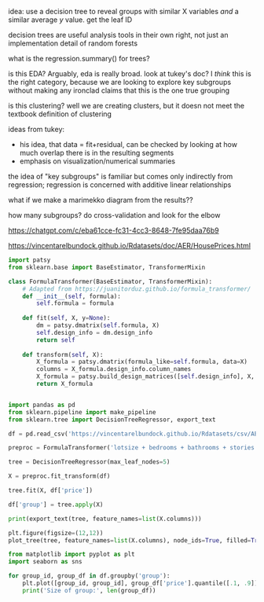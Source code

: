 idea: use a decision tree to reveal groups with similar X variables _and_ a similar average _y_ value. get the leaf ID

decision trees are useful analysis tools in their own right, not just an implementation detail of random forests

what is the regression.summary() for trees?

is this EDA? Arguably, eda is really broad. look at tukey's doc? I _think_ this is the right category, because we are looking to explore key subgroups without making any ironclad claims that this is the one true grouping 

is this clustering? well we are creating clusters, but it doesn not meet the textbook definition of clustering

ideas from tukey:
* his idea, that data = fit+residual, can be checked by looking at how much overlap there is in the resulting segments
* emphasis on visualization/numerical summaries

the idea of "key subgroups" is familiar but comes only indirectly from regression; regression is concerned with additive linear relationships

what if we make a marimekko diagram from the results??

how many subgroups? do cross-validation and look for the elbow

https://chatgpt.com/c/eba61cce-fc31-4cc3-8648-7fe95daa76b9

https://vincentarelbundock.github.io/Rdatasets/doc/AER/HousePrices.html

```python
import patsy
from sklearn.base import BaseEstimator, TransformerMixin

class FormulaTransformer(BaseEstimator, TransformerMixin):
    # Adapted from https://juanitorduz.github.io/formula_transformer/
    def __init__(self, formula):
        self.formula = formula
    
    def fit(self, X, y=None):
        dm = patsy.dmatrix(self.formula, X)
        self.design_info = dm.design_info
        return self
    
    def transform(self, X):
        X_formula = patsy.dmatrix(formula_like=self.formula, data=X)
        columns = X_formula.design_info.column_names
        X_formula = patsy.build_design_matrices([self.design_info], X, return_type='dataframe')[0]
        return X_formula


import pandas as pd
from sklearn.pipeline import make_pipeline
from sklearn.tree import DecisionTreeRegressor, export_text

df = pd.read_csv('https://vincentarelbundock.github.io/Rdatasets/csv/AER/HousePrices.csv')

preproc = FormulaTransformer('lotsize + bedrooms + bathrooms + stories + driveway + recreation + gasheat + aircon + garage + prefer')

tree = DecisionTreeRegressor(max_leaf_nodes=5)

X = preproc.fit_transform(df)

tree.fit(X, df['price'])

df['group'] = tree.apply(X)

print(export_text(tree, feature_names=list(X.columns)))

plt.figure(figsize=(12,12))
plot_tree(tree, feature_names=list(X.columns), node_ids=True, filled=True)

from matplotlib import pyplot as plt
import seaborn as sns

for group_id, group_df in df.groupby('group'):
    plt.plot([group_id, group_id], group_df['price'].quantile([.1, .9]))
    print('Size of group:', len(group_df))
```